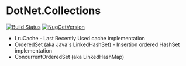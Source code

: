 # DotNet.Collections

[![Build Status](https://img.shields.io/vso/build/berdon/DotNet.Collections/3.svg)](https://dev.azure.com/berdon/DotNet.Collections/_build?definitionId=3)
[![NugGetVersion](https://img.shields.io/nuget/v/DotNet.Collections.svg)](https://www.nuget.org/packages/DotNet.Collections/)

* LruCache - Last Recently Used cache implementation
* OrderedSet (aka Java's LinkedHashSet) - Insertion ordered HashSet implementation
* ConcurrentOrderedSet (aka LinkedHashMap)